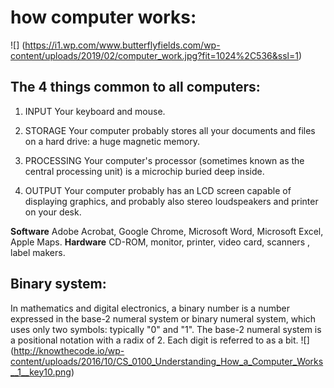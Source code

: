 # how computer works:

![] (https://i1.wp.com/www.butterflyfields.com/wp-content/uploads/2019/02/computer_work.jpg?fit=1024%2C536&ssl=1)

## The 4 things common to all computers:
1. INPUT
Your keyboard and mouse.

2. STORAGE
Your computer probably stores all your documents and files on a hard drive: a huge magnetic memory.

3. PROCESSING
Your computer's processor (sometimes known as the central processing unit) is a microchip buried deep inside. 

4. OUTPUT
Your computer probably has an LCD screen capable of displaying graphics, and probably also stereo loudspeakers and printer on your desk.


**Software** Adobe Acrobat, Google Chrome, Microsoft Word, Microsoft Excel, Apple Maps.
**Hardware** CD-ROM, monitor, printer, video card, scanners , label makers.


## Binary system:
In mathematics and digital electronics, a binary number is a number expressed in the base-2 numeral system or binary numeral system, which uses only two symbols: typically "0" and "1". The base-2 numeral system is a positional notation with a radix of 2. Each digit is referred to as a bit.
![] (http://knowthecode.io/wp-content/uploads/2016/10/CS_0100_Understanding_How_a_Computer_Works__1__key10.png)

